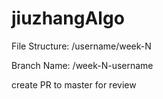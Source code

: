 # jiuzhangAlgo


File Structure:
/username/week-N

Branch Name:
/week-N-username

create PR to master for review
